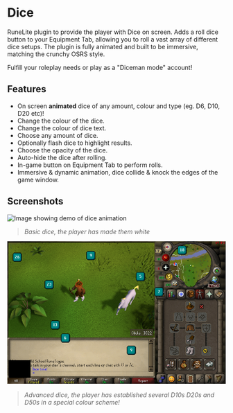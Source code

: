 # Dice

RuneLite plugin to provide the player with Dice on screen. Adds a roll dice button to your Equipment Tab, allowing you to roll a vast array of different dice setups. The plugin is fully animated and built to be immersive, matching the crunchy OSRS style. 

Fulfill your roleplay needs or play as a "Diceman mode" account!

## Features
  - On screen **animated** dice of any amount, colour and type (eg. D6, D10, D20 etc)!
  - Change the colour of the dice.
  - Change the colour of dice text.
  - Choose any amount of dice.
  - Optionally flash dice to highlight results.
  - Choose the opacity of the dice.
  - Auto-hide the dice after rolling.
  - In-game button on Equipment Tab to perform rolls.
  - Immersive & dynamic animation, dice collide & knock the edges of the game window.

## Screenshots
![Image showing demo of dice animation](basic-dice-anim.gif)
> *Basic dice, the player has made them white*

![Image showing demo of dice animation](advanced-dice.png)
> *Advanced dice, the player has established several D10s D20s and D50s in a special colour scheme!*
